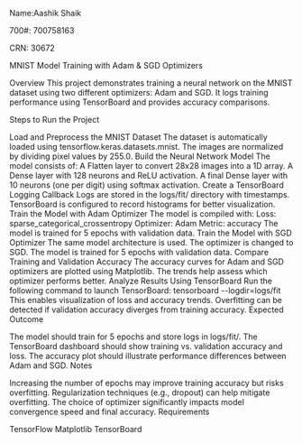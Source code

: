 Name:Aashik Shaik

700#: 700758163

CRN: 30672



MNIST Model Training with Adam & SGD Optimizers

Overview This project demonstrates training a neural network on the MNIST dataset using two different optimizers: Adam and SGD. It logs training performance using TensorBoard and provides accuracy comparisons.

Steps to Run the Project

Load and Preprocess the MNIST Dataset
The dataset is automatically loaded using tensorflow.keras.datasets.mnist.
The images are normalized by dividing pixel values by 255.0.
Build the Neural Network Model
The model consists of:
A Flatten layer to convert 28x28 images into a 1D array.
A Dense layer with 128 neurons and ReLU activation.
A final Dense layer with 10 neurons (one per digit) using softmax activation.
Create a TensorBoard Logging Callback
Logs are stored in the logs/fit/ directory with timestamps.
TensorBoard is configured to record histograms for better visualization.
Train the Model with Adam Optimizer
The model is compiled with:
Loss: sparse_categorical_crossentropy
Optimizer: Adam
Metric: accuracy
The model is trained for 5 epochs with validation data.
Train the Model with SGD Optimizer
The same model architecture is used.
The optimizer is changed to SGD.
The model is trained for 5 epochs with validation data.
Compare Training and Validation Accuracy
The accuracy curves for Adam and SGD optimizers are plotted using Matplotlib.
The trends help assess which optimizer performs better.
Analyze Results Using TensorBoard
Run the following command to launch TensorBoard:
tensorboard --logdir=logs/fit
This enables visualization of loss and accuracy trends.
Overfitting can be detected if validation accuracy diverges from training accuracy.
Expected Outcome

The model should train for 5 epochs and store logs in logs/fit/.
The TensorBoard dashboard should show training vs. validation accuracy and loss.
The accuracy plot should illustrate performance differences between Adam and SGD.
Notes

Increasing the number of epochs may improve training accuracy but risks overfitting.
Regularization techniques (e.g., dropout) can help mitigate overfitting.
The choice of optimizer significantly impacts model convergence speed and final accuracy.
Requirements

TensorFlow
Matplotlib
TensorBoard
